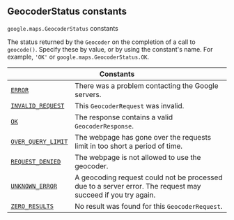 
<h2 id="GeocoderStatus">GeocoderStatus constants</h2>
<p>
<code><span itemprop="path">google.maps</span>.<span itemprop="name">GeocoderStatus</span></code>
constants
</p>
<p>The status returned by the <code>Geocoder</code> on the completion of a call to <code>geocode()</code>. Specify these by value, or by using the constant's name. For example, <code>'OK'</code> or <code>google.maps.GeocoderStatus.OK</code>.</p>
<div class="devsite-table-wrapper"><table class="constants responsive" summary="GeocoderStatus constants">
<thead>
<tr><th colspan="2">Constants</th>
</tr></thead>
<tbody>
<tr id="GeocoderStatus.ERROR">
<td itemprop="property"><code><a class="secret-link" href="#GeocoderStatus.ERROR"><span>ERROR</span></a></code></td>
<td>There was a problem contacting the Google servers.</td>
</tr>
<tr id="GeocoderStatus.INVALID_REQUEST">
<td itemprop="property"><code><a class="secret-link" href="#GeocoderStatus.INVALID_REQUEST"><span>INVALID_REQUEST</span></a></code></td>
<td>This <code><span>GeocoderRequest</span></code> was invalid.</td>
</tr>
<tr id="GeocoderStatus.OK">
<td itemprop="property"><code><a class="secret-link" href="#GeocoderStatus.OK"><span>OK</span></a></code></td>
<td>The response contains a valid <code><span>GeocoderResponse</span></code>.</td>
</tr>
<tr id="GeocoderStatus.OVER_QUERY_LIMIT">
<td itemprop="property"><code><a class="secret-link" href="#GeocoderStatus.OVER_QUERY_LIMIT"><span>OVER_QUERY_LIMIT</span></a></code></td>
<td>The webpage has gone over the requests limit in too short a period of time.</td>
</tr>
<tr id="GeocoderStatus.REQUEST_DENIED">
<td itemprop="property"><code><a class="secret-link" href="#GeocoderStatus.REQUEST_DENIED"><span>REQUEST_DENIED</span></a></code></td>
<td>The webpage is not allowed to use the geocoder.</td>
</tr>
<tr id="GeocoderStatus.UNKNOWN_ERROR">
<td itemprop="property"><code><a class="secret-link" href="#GeocoderStatus.UNKNOWN_ERROR"><span>UNKNOWN_ERROR</span></a></code></td>
<td>A geocoding request could not be processed due to a server error. The request may succeed if you try again.</td>
</tr>
<tr id="GeocoderStatus.ZERO_RESULTS">
<td itemprop="property"><code><a class="secret-link" href="#GeocoderStatus.ZERO_RESULTS"><span>ZERO_RESULTS</span></a></code></td>
<td>No result was found for this <code><span>GeocoderRequest</span></code>.</td>
</tr>
</tbody>
</table></div>
<script src="replace_links.js"></script>
